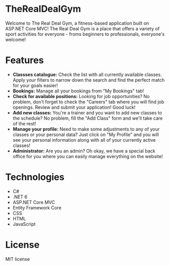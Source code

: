 # TheRealDealGym
Welcome to The Real Deal Gym, a fitness-based application built on ASP.NET Core MVC! The Real Deal Gym is a place that offers a variety of sport activities for everyone - froms beginners to professionals, everyone's welcome!

# Features
- **Classses catalogue:** Check the list with all currently available classes. Apply your filters to narrow down the search and find the perfect match for your goals easier!
- **Bookings:** Manage all your bookings from "My Bookings" tab!
- **Check for available positions:** Looking for job opportunities? No problem, don't forget to check the "Careers" tab where you will find job openings. Review and submit your application! Good luck!
- **Add new classes:** You're a trainer and you want to add new classes to the schedule? No problem, fill the "Add Class" form and we'll take care of the rest!
- **Manage your profile:** Need to make some adjustments to any of your classes or your personal data? Just click on "My Profile" and you will see your personal information along with all of your currently active classes!
- **Administrator:** Are you an admin? Oh okay, we have a special back office for you where you can easily manage everything on the website!

# Technologies
- C#
- .NET 6
- ASP.NET Core MVC
- Entity Framework Core
- CSS
- HTML
- JavaScript

# License
MIT license
